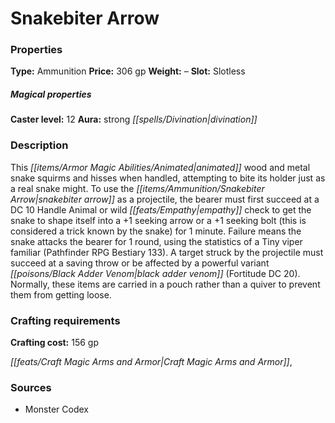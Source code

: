 ﻿---
Title: "Snakebiter Arrow"
Type: "Ammunition"
Price: "306 gp"
Weight: "–"
Slot: "Slotless"
Caster level: "12"
Aura: "strong divination"
Description: |
  "This animated wood and metal snake squirms and hisses when handled, attempting to bite its holder just as a real snake might. To use the _snakebiter arrow_ as a projectile, the bearer must first succeed at a DC 10 Handle Animal or wild empathy check to get the snake to shape itself into a _+1 seeking arrow_ or a _+1 seeking bolt_ (this is considered a trick known by the snake) for 1 minute. Failure means the snake attacks the bearer for 1 round, using the statistics of a Tiny viper familiar (_Pathfinder RPG Bestiary_ 133). A target struck by the projectile must succeed at a saving throw or be affected by a powerful variant black adder venom (Fortitude DC 20). Normally, these items are carried in a pouch rather than a quiver to prevent them from getting loose."
Crafting cost: "156 gp"
Sources: "['Monster Codex']"
---

# Snakebiter Arrow

### Properties

**Type:** Ammunition **Price:** 306 gp **Weight:** – **Slot:** Slotless

##### Magical properties

**Caster level:** 12 **Aura:** strong _[[spells/Divination|divination]]_

### Description

This _[[items/Armor Magic Abilities/Animated|animated]]_ wood and metal snake squirms and hisses when handled, attempting to bite its holder just as a real snake might. To use the _[[items/Ammunition/Snakebiter Arrow|snakebiter arrow]]_ as a projectile, the bearer must first succeed at a DC 10 Handle Animal or wild _[[feats/Empathy|empathy]]_ check to get the snake to shape itself into a +1 seeking arrow or a +1 seeking bolt (this is considered a trick known by the snake) for 1 minute. Failure means the snake attacks the bearer for 1 round, using the statistics of a Tiny viper familiar (Pathfinder RPG Bestiary 133). A target struck by the projectile must succeed at a saving throw or be affected by a powerful variant _[[poisons/Black Adder Venom|black adder venom]]_ (Fortitude DC 20). Normally, these items are carried in a pouch rather than a quiver to prevent them from getting loose.

### Crafting requirements

**Crafting cost:** 156 gp

_[[feats/Craft Magic Arms and Armor|Craft Magic Arms and Armor]]_,

### Sources

* Monster Codex